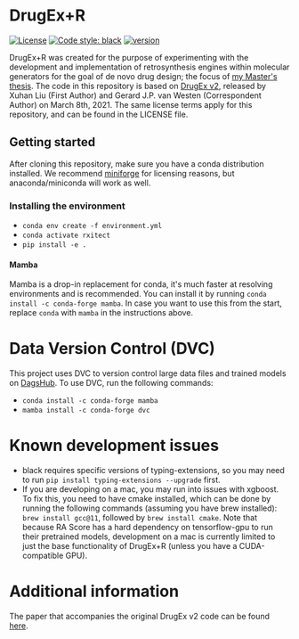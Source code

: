 # DrugEx+R
[![License](https://img.shields.io/github/license/naisuu/rxitect)](https://github.com/naisuu/rxitect/blob/main/LICENSE)
[![Code style: black](https://img.shields.io/badge/code%20style-black-000000.svg)](https://github.com/python/black) 
[![version](https://img.shields.io/github/v/release/naisuu/rxitect)](https://github.com/naisuu/rxitect/releases)

DrugEx+R was created for the purpose of experimenting with the development and implementation of retrosynthesis engines within molecular generators for the goal of de novo drug design; the focus of [my Master's thesis](TODO).
The code in this repository is based on [DrugEx v2](https://github.com/XuhanLiu/DrugEx), released by Xuhan Liu (First Author) and Gerard J.P. van Westen (Correspondent Author) on March 8th, 2021. The same license terms apply for this repository, and can be found in the LICENSE file.

## Getting started
After cloning this repository, make sure you have a conda distribution installed. We recommend [miniforge](https://github.com/conda-forge/miniforge) for licensing reasons, but anaconda/miniconda will work as well.

### Installing the environment
- `conda env create -f environment.yml`
- `conda activate rxitect`
- `pip install -e .`

#### Mamba
Mamba is a drop-in replacement for conda, it's much faster at resolving environments and is recommended.
You can install it by running `conda install -c conda-forge mamba`.
In case you want to use this from the start, replace `conda` with `mamba` in the instructions above.

# Data Version Control (DVC)
This project uses DVC to version control large data files and trained models on [DagsHub](https://dagshub.com/naisuu/rxitect).
To use DVC, run the following commands:
- `conda install -c conda-forge mamba`
- `mamba install -c conda-forge dvc`


# Known development issues
- black requires specific versions of typing-extensions, so you may need to run ```pip install typing-extensions --upgrade``` first.
- If you are developing on a mac, you may run into issues with xgboost. To fix this, you need to have cmake installed, which can be done by running the following commands (assuming you have brew installed): `brew install gcc@11`, followed by `brew install cmake`. Note that because RA Score has a hard dependency on tensorflow-gpu to run their pretrained models, development on a mac is currently limited to just the base functionality of DrugEx+R (unless you have a CUDA-compatible GPU).

# Additional information
The paper that accompanies the original DrugEx v2 code can be found [here](https://chemrxiv.org/engage/chemrxiv/article-details/60c75834469df47f67f455b9).